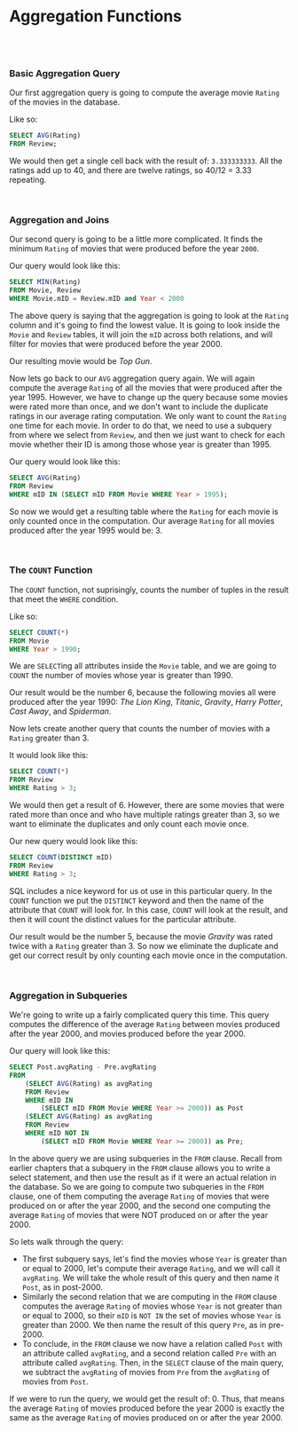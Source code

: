 # Aggregation Functions

<br>
<br>

### Basic Aggregation Query

Our first aggregation query is going to compute the average movie `Rating` of the movies in the database.

Like so:

```sql
SELECT AVG(Rating)
FROM Review;
```

We would then get a single cell back with the result of: `3.333333333`. All the ratings add up to 40, and there are twelve ratings, so 40/12 = 3.33 repeating.

<br>

### Aggregation and Joins

Our second query is going to be a little more complicated. It finds the minimum `Rating` of movies that were produced before the year `2000`.

Our query would look like this:

```sql
SELECT MIN(Rating)
FROM Movie, Review
WHERE Movie.mID = Review.mID and Year < 2000
```

The above query is saying that the aggregation is going to look at the `Rating` column and it's going to find the lowest value. It is going to look inside the `Movie` and `Review` tables, it will join the `mID` across both relations, and will filter for movies that were produced before the year 2000.

Our resulting movie would be *Top Gun*.

Now lets go back to our `AVG` aggregation query again. We will again compute the average `Rating` of all the movies that were produced after the year 1995. However, we have to change up the query because some movies were rated more than once, and we don't want to include the duplicate ratings in our average rating computation. We only want to count the `Rating` one time for each movie. In order to do that, we need to use a subquery from where we select from `Review`, and then we just want to check for each movie whether their ID is among those whose year is greater than 1995.

Our query would look like this:

```sql
SELECT AVG(Rating)
FROM Review
WHERE mID IN (SELECT mID FROM Movie WHERE Year > 1995);
```

So now we would get a resulting table where the `Rating` for each movie is only counted once in the computation. Our average `Rating` for all movies produced after the year 1995 would be: 3.

<br>

### The `COUNT` Function

The `COUNT` function, not suprisingly, counts the number of tuples in the result that meet the `WHERE` condition.

Like so:

```sql
SELECT COUNT(*)
FROM Movie
WHERE Year > 1990;
```

We are `SELECT`ing all attributes inside the `Movie` table, and we are going to `COUNT` the number of movies whose year is greater than 1990.

Our result would be the number 6, because the following movies all were produced after the year 1990:  *The Lion King*, *Titanic*, *Gravity*, *Harry Potter*, *Cast Away*, and *Spiderman*.

Now lets create another query that counts the number of movies with a `Rating` greater than 3.

It would look like this:

```sql
SELECT COUNT(*)
FROM Review
WHERE Rating > 3;
```

We would then get a result of 6. However, there are some movies that were rated more than once and who have multiple ratings greater than 3, so we want to eliminate the duplicates and only count each movie once.

Our new query would look like this:

```sql
SELECT COUNT(DISTINCT mID)
FROM Review
WHERE Rating > 3;
```

SQL includes a nice keyword for us ot use in this particular query. In the `COUNT` function we put the `DISTINCT` keyword and then the name of the attribute that `COUNT` will look for. In this case, `COUNT` will look at the result, and then it will count the distinct values for the particular attribute.

Our result would be the number 5, because the movie *Gravity* was rated twice with a `Rating` greater than 3. So now we eliminate the duplicate and get our correct result by only counting each movie once in the computation.

<br>

### Aggregation in Subqueries

We're going to write up a fairly complicated query this time. This query computes the difference of the average `Rating` between movies produced after the year 2000, and movies produced before the year 2000.

Our query will look like this:

```sql
SELECT Post.avgRating - Pre.avgRating
FROM
    (SELECT AVG(Rating) as avgRating
    FROM Review
    WHERE mID IN
        (SELECT mID FROM Movie WHERE Year >= 2000)) as Post
    (SELECT AVG(Rating) as avgRating
    FROM Review
    WHERE mID NOT IN
        (SELECT mID FROM Movie WHERE Year >= 2000)) as Pre;
```

In the above query we are using subqueries in the `FROM` clause. Recall from earlier chapters that a subquery in the `FROM` clause allows you to write a select statement, and then use the result as if it were an actual relation in the database. So we are going to compute two subqueries in the `FROM` clause, one of them computing the average `Rating` of movies that were produced on or after the year 2000, and the second one computing the average `Rating` of movies that were NOT produced on or after the year 2000.

So lets walk through the query:
* The first subquery says, let's find the movies whose `Year` is greater than or equal to 2000, let's compute their average `Rating`, and we will call it `avgRating`. We will take the whole result of this query and then name it `Post`, as in post-2000.
* Similarly the second relation that we are computing in the `FROM` clause computes the average `Rating` of movies whose `Year` is not greater than or equal to 2000, so their `mID` is `NOT IN` the set of movies whose `Year` is greater than 2000. We then name the result of this query `Pre`, as in pre-2000.
* To conclude, in the `FROM` clause we now have a relation called `Post` with an attribute called `avgRating`, and a second relation called `Pre` with an attribute called `avgRating`. Then, in the `SELECT` clause of the main query, we subtract the `avgRating` of movies from `Pre` from the `avgRating` of movies from `Post`.

If we were to run the query, we would get the result of: 0. Thus, that means the average `Rating` of movies produced before the year 2000 is exactly the same as the average `Rating` of movies produced on or after the year 2000.
